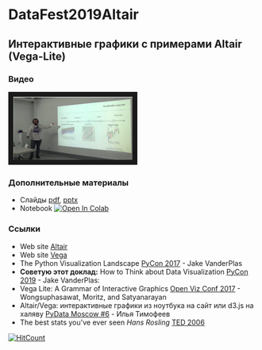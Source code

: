 # DataFest2019Altair
## Интерактивные графики с примерами Altair (Vega-Lite)

### Видео
<a href="https://youtu.be/RQrjbAUoPNk?t=12557" target="_blank"><img src="video_img.png" 
alt="YouTube Video" width="240" border="10" /></a>

### Дополнительные материалы
* Слайды [pdf](DataFest_2019_Altair_v2.pdf), [pptx](DataFest_2019_Altair_v2.pptx) 
* Notebook [![Open In Colab](https://colab.research.google.com/assets/colab-badge.svg)](https://colab.research.google.com/github/iliatimofeev/DataFest2019Altair/blob/master/charts.ipynb)

### Ссылки
* Web site [Altair](https://altair-viz.github.io/)
* Web site [Vega](http://vega.github.io/)
* The Python Visualization Landscape [PyCon 2017](https://youtu.be/FytuB8nFHPQ) - Jake VanderPlas
* **Советую этот доклад:** How to Think about Data Visualization  [PyCon 2019](https://youtu.be/vTingdk_pVM) - Jake VanderPlas:
* Vega Lite: A Grammar of Interactive Graphics [Open Viz Conf 2017](https://youtu.be/9uaHRWj04D4) - Wongsuphasawat, Moritz, and Satyanarayan 
* Altair/Vega: интерактивные графики из ноутбука на сайт или d3.js на халяву [PyData Moscow #6](https://iliatimofeev.github.io/PyData2019Altair/) - Илья Тимофеев
* The best stats you've ever seen *Hans Rosling* [TED 2006](https://youtu.be/hVimVzgtD6w)

[![HitCount](http://hits.dwyl.io/iliatimofeev/PyData2019Altair.svg)](http://hits.dwyl.io/iliatimofeev/PyData2019Altair)
